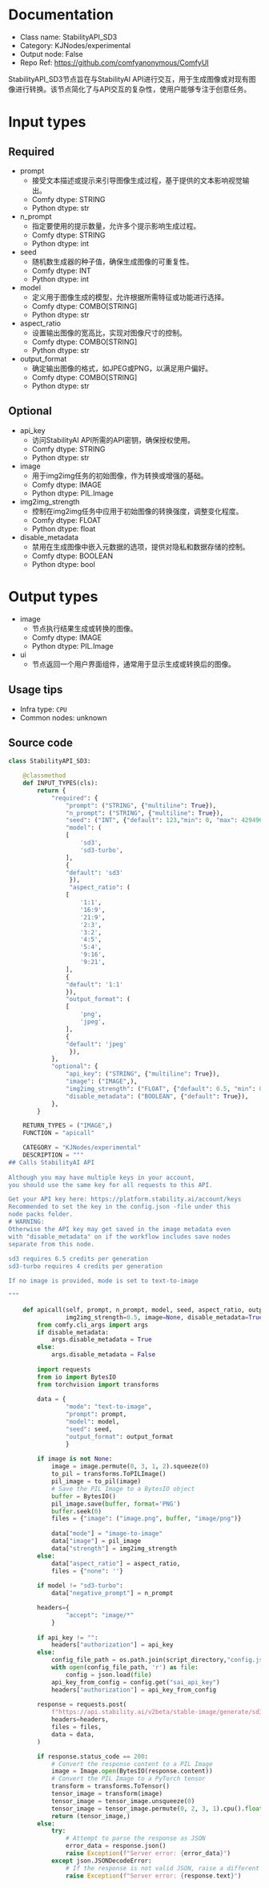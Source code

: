 
# Documentation
- Class name: StabilityAPI_SD3
- Category: KJNodes/experimental
- Output node: False
- Repo Ref: https://github.com/comfyanonymous/ComfyUI

StabilityAPI_SD3节点旨在与StabilityAI API进行交互，用于生成图像或对现有图像进行转换。该节点简化了与API交互的复杂性，使用户能够专注于创意任务。

# Input types
## Required
- prompt
    - 接受文本描述或提示来引导图像生成过程，基于提供的文本影响视觉输出。
    - Comfy dtype: STRING
    - Python dtype: str
- n_prompt
    - 指定要使用的提示数量，允许多个提示影响生成过程。
    - Comfy dtype: STRING
    - Python dtype: int
- seed
    - 随机数生成器的种子值，确保生成图像的可重复性。
    - Comfy dtype: INT
    - Python dtype: int
- model
    - 定义用于图像生成的模型，允许根据所需特征或功能进行选择。
    - Comfy dtype: COMBO[STRING]
    - Python dtype: str
- aspect_ratio
    - 设置输出图像的宽高比，实现对图像尺寸的控制。
    - Comfy dtype: COMBO[STRING]
    - Python dtype: str
- output_format
    - 确定输出图像的格式，如JPEG或PNG，以满足用户偏好。
    - Comfy dtype: COMBO[STRING]
    - Python dtype: str

## Optional
- api_key
    - 访问StabilityAI API所需的API密钥，确保授权使用。
    - Comfy dtype: STRING
    - Python dtype: str
- image
    - 用于img2img任务的初始图像，作为转换或增强的基础。
    - Comfy dtype: IMAGE
    - Python dtype: PIL.Image
- img2img_strength
    - 控制在img2img任务中应用于初始图像的转换强度，调整变化程度。
    - Comfy dtype: FLOAT
    - Python dtype: float
- disable_metadata
    - 禁用在生成图像中嵌入元数据的选项，提供对隐私和数据存储的控制。
    - Comfy dtype: BOOLEAN
    - Python dtype: bool

# Output types
- image
    - 节点执行结果生成或转换的图像。
    - Comfy dtype: IMAGE
    - Python dtype: PIL.Image
- ui
    - 节点返回一个用户界面组件，通常用于显示生成或转换后的图像。


## Usage tips
- Infra type: `CPU`
- Common nodes: unknown


## Source code
```python
class StabilityAPI_SD3:

    @classmethod
    def INPUT_TYPES(cls):
        return {
            "required": {
                "prompt": ("STRING", {"multiline": True}),
                "n_prompt": ("STRING", {"multiline": True}),
                "seed": ("INT", {"default": 123,"min": 0, "max": 4294967294, "step": 1}),
                "model": (
                [   
                    'sd3',
                    'sd3-turbo',
                ],
                {
                "default": 'sd3'
                 }),
                 "aspect_ratio": (
                [   
                    '1:1',
                    '16:9',
                    '21:9',
                    '2:3',
                    '3:2',
                    '4:5',
                    '5:4',
                    '9:16',
                    '9:21',
                ],
                {
                "default": '1:1'
                }),
                "output_format": (
                [   
                    'png',
                    'jpeg',
                ],
                {
                "default": 'jpeg'
                 }),                 
            },
            "optional": {
                "api_key": ("STRING", {"multiline": True}),
                "image": ("IMAGE",),
                "img2img_strength": ("FLOAT", {"default": 0.5, "min": 0.0, "max": 1.0, "step": 0.01}),
                "disable_metadata": ("BOOLEAN", {"default": True}),
            },
        }

    RETURN_TYPES = ("IMAGE",)
    FUNCTION = "apicall"

    CATEGORY = "KJNodes/experimental"
    DESCRIPTION = """
## Calls StabilityAI API
   
Although you may have multiple keys in your account,  
you should use the same key for all requests to this API.  

Get your API key here: https://platform.stability.ai/account/keys  
Recommended to set the key in the config.json -file under this  
node packs folder.  
# WARNING:  
Otherwise the API key may get saved in the image metadata even  
with "disable_metadata" on if the workflow includes save nodes  
separate from this node.  
   
sd3 requires 6.5 credits per generation  
sd3-turbo requires 4 credits per generation  

If no image is provided, mode is set to text-to-image  

"""

    def apicall(self, prompt, n_prompt, model, seed, aspect_ratio, output_format, 
                img2img_strength=0.5, image=None, disable_metadata=True, api_key=""):
        from comfy.cli_args import args
        if disable_metadata:
            args.disable_metadata = True
        else:
            args.disable_metadata = False
        
        import requests
        from io import BytesIO
        from torchvision import transforms
        
        data = {
                "mode": "text-to-image",
                "prompt": prompt,
                "model": model,
                "seed": seed,
                "output_format": output_format
                }
        
        if image is not None:
            image = image.permute(0, 3, 1, 2).squeeze(0)
            to_pil = transforms.ToPILImage()
            pil_image = to_pil(image)
            # Save the PIL Image to a BytesIO object
            buffer = BytesIO()
            pil_image.save(buffer, format='PNG')
            buffer.seek(0)
            files = {"image": ("image.png", buffer, "image/png")}
           
            data["mode"] = "image-to-image"
            data["image"] = pil_image
            data["strength"] = img2img_strength
        else:
            data["aspect_ratio"] = aspect_ratio,
            files = {"none": ''}
        
        if model != "sd3-turbo":
            data["negative_prompt"] = n_prompt

        headers={
                "accept": "image/*"
            }
        
        if api_key != "":
            headers["authorization"] = api_key
        else:
            config_file_path = os.path.join(script_directory,"config.json")
            with open(config_file_path, 'r') as file:
                config = json.load(file)
            api_key_from_config = config.get("sai_api_key")
            headers["authorization"] = api_key_from_config            
        
        response = requests.post(
            f"https://api.stability.ai/v2beta/stable-image/generate/sd3",
            headers=headers,
            files = files,
            data = data,
        )

        if response.status_code == 200:
            # Convert the response content to a PIL Image
            image = Image.open(BytesIO(response.content))
            # Convert the PIL Image to a PyTorch tensor
            transform = transforms.ToTensor()
            tensor_image = transform(image)
            tensor_image = tensor_image.unsqueeze(0)
            tensor_image = tensor_image.permute(0, 2, 3, 1).cpu().float()
            return (tensor_image,)
        else:
            try:
                # Attempt to parse the response as JSON
                error_data = response.json()
                raise Exception(f"Server error: {error_data}")
            except json.JSONDecodeError:
                # If the response is not valid JSON, raise a different exception
                raise Exception(f"Server error: {response.text}")

```
